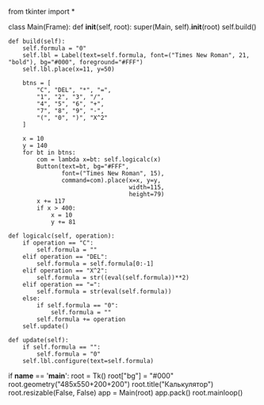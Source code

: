 from tkinter import *


class Main(Frame):
    def __init__(self, root):
        super(Main, self).__init__(root)
        self.build()

    def build(self):
        self.formula = "0"
        self.lbl = Label(text=self.formula, font=("Times New Roman", 21, "bold"), bg="#000", foreground="#FFF")
        self.lbl.place(x=11, y=50)

        btns = [
            "C", "DEL", "*", "=",
            "1", "2", "3", "/",
            "4", "5", "6", "+",
            "7", "8", "9", "-",
            "(", "0", ")", "X^2"
        ]

        x = 10
        y = 140
        for bt in btns:
            com = lambda x=bt: self.logicalc(x)
            Button(text=bt, bg="#FFF",
                   font=("Times New Roman", 15),
                   command=com).place(x=x, y=y,
                                      width=115,
                                      height=79)
            x += 117
            if x > 400:
                x = 10
                y += 81

    def logicalc(self, operation):
        if operation == "C":
            self.formula = ""
        elif operation == "DEL":
            self.formula = self.formula[0:-1]
        elif operation == "X^2":
            self.formula = str((eval(self.formula))**2)
        elif operation == "=":
            self.formula = str(eval(self.formula))
        else:
            if self.formula == "0":
                self.formula = ""
            self.formula += operation
        self.update()

    def update(self):
        if self.formula == "":
            self.formula = "0"
        self.lbl.configure(text=self.formula)


if __name__ == '__main__':
    root = Tk()
    root["bg"] = "#000"
    root.geometry("485x550+200+200")
    root.title("Калькулятор")
    root.resizable(False, False)
    app = Main(root)
    app.pack()
    root.mainloop()
    
